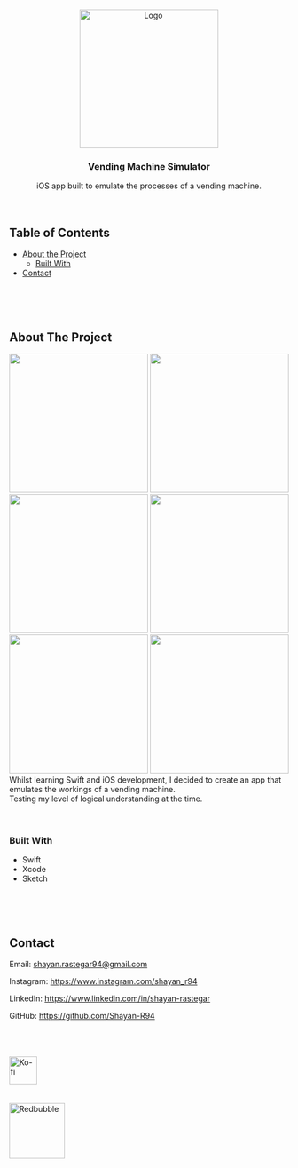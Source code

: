 <!-- PROJECT LOGO -->
<br />
<p align="center">
  <a href="https://github.com/Shayan-R94/Vending-Machine-Simulator-for-iOS">
    <img src="https://user-images.githubusercontent.com/26175544/105646759-981d5b00-5e99-11eb-867d-09650cbff648.png" alt="Logo" width="250" height="auto">
  </a>

  <h3 align="center">Vending Machine Simulator</h3>

  <p align="center">
    iOS app built to emulate the processes of a vending machine.
    <br />
    <br />
    <br />
  </p>
</p>

<!-- TABLE OF CONTENTS -->

## Table of Contents

- [About the Project](#about-the-project)
  - [Built With](#built-with)
- [Contact](#contact)

<br />
<br />
<br />

<!-- ABOUT THE PROJECT -->

## About The Project

<span>
  <img src="https://user-images.githubusercontent.com/26175544/68094632-76057a80-fe9a-11e9-85ba-bbfad96d9f79.gif" width="250" height="auto">
  <img src="https://user-images.githubusercontent.com/26175544/68094640-92091c00-fe9a-11e9-90e3-db6257630bca.png" width="250" height="auto">
  <img src="https://user-images.githubusercontent.com/26175544/68094646-9f260b00-fe9a-11e9-895d-ddbaa0638900.png" width="250" height="auto">
</span>
<span>
  <img src="https://user-images.githubusercontent.com/26175544/68094654-aa793680-fe9a-11e9-99c3-b5b702d430fa.png" width="250" height="auto">
  <img src="https://user-images.githubusercontent.com/26175544/68094658-b5cc6200-fe9a-11e9-8f5f-79b67e2f62d0.png" width="250" height="auto">
  <img src="https://user-images.githubusercontent.com/26175544/68094661-be249d00-fe9a-11e9-8b52-0bfed63b8719.png" width="250" height="auto">
</span>
<br />
Whilst learning Swift and iOS development, I decided to create an app that emulates the workings of a vending machine.
<br />
Testing my level of logical understanding at the time.

<br />
<br />
<br />

### Built With

- []() Swift
- []() Xcode
- []() Sketch

<br />
<br />
<br />

<!-- CONTACT -->

## Contact

Email: shayan.rastegar94@gmail.com

Instagram: https://www.instagram.com/shayan_r94

LinkedIn: https://www.linkedin.com/in/shayan-rastegar

GitHub: https://github.com/Shayan-R94

<br />
<br />
<br />

<a href="https://ko-fi.com/shayan_r">
    <img src="https://cdn.ko-fi.com/cdn/kofi5.png" alt="Ko-fi" width="auto" height="50">
</a>

<br />
<br />
<br />

<a href="Shayan-R.redbubble.com">
    <img src="https://d1ielco78gv5pf.cloudfront.net/assets/75x75-Brandmark-Transparent-5914f9388de7f61a2e2fb260ed39145a5719139b6559762350135c21771f12c0.png" alt="Redbubble" width="auto" height="100">
</a>
